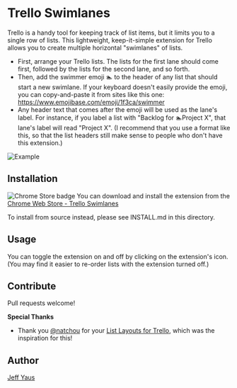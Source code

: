 Trello Swimlanes
=======================

Trello is a handy tool for keeping track of list items, but it limits you to a single row of lists. This lightweight, keep-it-simple extension for Trello allows you to create multiple horizontal "swimlanes" of lists.

* First, arrange your Trello lists. The lists for the first lane should come first, followed by the lists for the second lane, and so forth.
* Then, add the swimmer emoji &#127946; to the header of any list that should start a new swimlane. If your keyboard doesn't easily provide the emoji, you can copy-and-paste it from sites like this one: https://www.emojibase.com/emoji/1f3ca/swimmer
* Any header text that comes after the emoji will be used as the lane's label. For instance, if you label a list with "Backlog for &#127946;Project X", that lane's label will read "Project X". (I recommend that you use a format like this, so that the list headers still make sense to people who don't have this extension.)

![Example](https://raw.githubusercontent.com/jyaus/trello-swimlanes/master/screenshots/basics.png)

Installation
------------
![Chrome Store badge](https://raw.githubusercontent.com/jyaus/trello-swimlanes/art/ChromeWebStore_Badge_v2_206x58.png)
You can download and install the extension from the [Chrome Web Store - Trello Swimlanes](https://chrome.google.com/webstore/detail/trello-swimlanes/dfgkochbhfjgjjlniepamdfajllaaefa)

To install from source instead, please see INSTALL.md in this directory.

Usage
-----
You can toggle the extension on and off by clicking on the extension's icon. (You may find it easier to re-order lists with the extension turned off.)

Contribute
----------
Pull requests welcome!

**Special Thanks**
* Thank you [@natchou](https://github.com/natchou/) for your [List Layouts for Trello](https://chrome.google.com/webstore/detail/list-layouts-for-trello/aldklnbenbdgfgfbflalmlddkkndgnlc), which was the inspiration for this!

Author
----------
[Jeff Yaus](http://www.yaus.com/jeff/)
